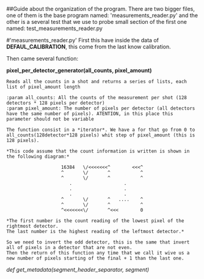 ##Guide about the organization of the program.
There are two bigger files, one of them is the base program named: 'measurements_reader.py' and the other is a several test that we use to probe small section of the first one  named: test_measurements_reader.py

#'measurements_reader.py'
First this have inside the data of **DEFAUL_CALIBRATION**, this come from the last know calibration. 

Then came several function:

**pixel_per_detector_generator(all_counts, pixel_amount)**
	
	Reads all the counts in a shot and returns a series of lists, each list of pixel_amount length

    :param all_counts: All the counts of the measurement per shot (128 detectors * 128 pixels per detector)
    :param pixel_amount: The number of pixels per detector (all detectors have the same number of pixels). ATENTION, in this place this parameter should not be variable

	The function consist in a *iterator*. We have a for that go from 0 to all_counts(128detector*128 pixels) whit step of pixel_amount (this is 128 pixels).
	
	*This code assume that the count information is written is shown in the following diagram:*

						16384   \/<<<<<<<^        <<<^
						^       \/       ^           ^
						^       \/       ^           ^
						   .                   .
						   .                   .
						   .                   .
						^       \/       ^   ....    ^
						^       \/       ^           ^
						^<<<<<<<\/       ^<<<        0

	*The first number is the count reading of the lowest pixel of the rightmost detector.
	The last number is the highest reading of the leftmost detector.*
	
	So we need to invert the odd detector, this is the same that invert all of pixels in a detector that are not even.
	Then the return of this function any time that we call it wive us a new number of pixels starting of the final + 1 than the last one.

*def get_metadata(segment_header_separator, segment)*

	
	